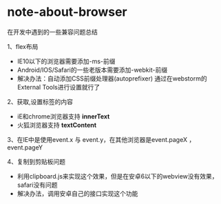 # note-about-browser
在开发中遇到的一些兼容问题总结

1、flex布局
- IE10以下的浏览器需要添加-ms-前缀
- Android/IOS/Safari的一些老版本需要添加-webkit-前缀
- 解决办法：自动添加CSS前缀处理器(autoprefixer) 通过在webstorm的External Tools进行设置就行了

2、获取,设置标签的内容
- iE和chrome浏览器支持 **innerText**  
- 火狐浏览器支持 **textContent**

3、在IE中是使用event.x 与 event.y，在其他浏览器是event.pageX ，event.pageY

4、复制到剪贴板问题
-  利用clipboard.js来实现这个效果，但是在安卓6以下的webview没有效果，safari没有问题
-  解决办法，调用安卓自己的接口实现这个功能


